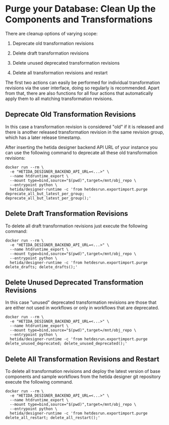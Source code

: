 # Purge your Database: Clean Up the Components and Transformations

There are cleanup options of varying scope:

1. Deprecate old transformation revisions

2. Delete draft transformation revisions

3. Delete unused deprecated transformation revisions

4. Delete all transformation revisions and restart

The first two actions can easily be performed for individual transformation revisions via the user interface, doing so regularly is recommended. Apart from that, there are also functions for all four actions that automatically apply them to all matching transformation revisions.

## Deprecate Old Transformation Revisions

In this case a transformation revision is considered "old" if it is released and there is another  released transformation revision in the same revision group, which has a later release timestamp.

After inserting the hetida designer backend API URL of your instance you can use the following command to deprecate all these old transformation revisions:

```shell
docker run --rm \
  -e "HETIDA_DESIGNER_BACKEND_API_URL=<...>" \
  --name htdruntime_export \
  --mount type=bind,source="$(pwd)",target=/mnt/obj_repo \
  --entrypoint python \
  hetida/designer-runtime -c 'from hetdesrun.exportimport.purge deprecate_all_but_latest_per_group; deprecate_all_but_latest_per_group();'
```

## Delete Draft Transformation Revisions

To delete all draft transformation revisions just execute the following command:

```shell
docker run --rm \
  -e "HETIDA_DESIGNER_BACKEND_API_URL=<...>" \
  --name htdruntime_export \
  --mount type=bind,source="$(pwd)",target=/mnt/obj_repo \
  --entrypoint python \
  hetida/designer-runtime -c 'from hetdesrun.exportimport.purge delete_drafts; delete_drafts();'
```

## Delete Unused Deprecated Transformation Revisions

In this case "unused" deprecated transformation revisions are those that are either not used in workflows or only in workflows that are deprecated.

```shell
docker run --rm \
  -e "HETIDA_DESIGNER_BACKEND_API_URL=<...>" \
  --name htdruntime_export \
  --mount type=bind,source="$(pwd)",target=/mnt/obj_repo \
  --entrypoint python \
  hetida/designer-runtime -c 'from hetdesrun.exportimport.purge delete_unused_deprecated; delete_unused_deprecated();'
```

## Delete All Transformation Revisions and Restart

To delete all transformation revisions and deploy the latest version of base components and sample workflows from the hetida designer git repository execute the following command.

```shell
docker run --rm \
  -e "HETIDA_DESIGNER_BACKEND_API_URL=<...>" \
  --name htdruntime_export \
  --mount type=bind,source="$(pwd)",target=/mnt/obj_repo \
  --entrypoint python \
  hetida/designer-runtime -c 'from hetdesrun.exportimport.purge delete_all_restart; delete_all_restart();'
```
